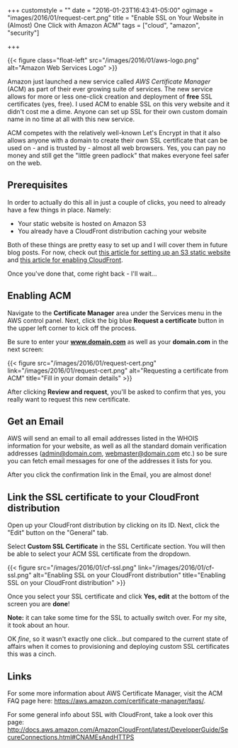 +++
customstyle = ""
date = "2016-01-23T16:43:41-05:00"
ogimage = "images/2016/01/request-cert.png"
title = "Enable SSL on Your Website in (Almost) One Click with Amazon ACM"
tags = ["cloud", "amazon", "security"]

+++

{{< figure class="float-left" src="/images/2016/01/aws-logo.png" alt="Amazon Web Services Logo" >}}

Amazon just launched a new service called _AWS Certificate Manager_ (ACM) as part of their ever growing suite of services. The new service allows for more or less one-click creation and deployment of **free** SSL certificates (yes, free). I used ACM to enable SSL on this very website and it didn't cost me a dime. Anyone can set up SSL for their own custom domain name in no time at all with this new service.
<!--more-->

ACM competes with the relatively well-known Let's Encrypt in that it also allows anyone with a domain to create their own SSL certificate that can be used on - and is trusted by - almost all web browsers. Yes, you can pay no money and still get the "little green padlock" that makes everyone feel safer on the web.

## Prerequisites

In order to actually do this all in just a couple of clicks, you need to already have a few things in place. Namely:
 
 * Your static website is hosted on Amazon S3
 * You already have a CloudFront distribution caching your website


Both of these things are pretty easy to set up and I will cover them in future blog posts. For now, check out [this article for setting up an S3 static website](http://docs.aws.amazon.com/AmazonS3/latest/dev/website-hosting-custom-domain-walkthrough.html) and [this article for enabling CloudFront](http://docs.aws.amazon.com/gettingstarted/latest/swh/getting-started-create-cfdist.html).

Once you've done that, come right back - I'll wait...


## Enabling ACM

Navigate to the **Certificate Manager** area under the Services menu in the AWS control panel. Next, click the big blue **Request a certificate** button in the upper left corner to kick off the process.

Be sure to enter your **www.domain.com** as well as your **domain.com** in the next screen:

{{< figure src="/images/2016/01/request-cert.png" link="/images/2016/01/request-cert.png" alt="Requesting a certificate from ACM" title="Fill in your domain details" >}}

After clicking **Review and request**, you'll be asked to confirm that yes, you really want to request this new certificate.

## Get an Email

AWS will send an email to all email addresses listed in the WHOIS information for your website, as well as all the standard domain verification addresses (admin@domain.com, webmaster@domain.com etc.) so be sure you can fetch email messages for one of the addresses it lists for you.

After you click the confirmation link in the Email, you are almost done!

## Link the SSL certificate to your CloudFront distribution

Open up your CloudFront distribution by clicking on its ID. Next, click the "Edit" button on the "General" tab.

Select **Custom SSL Certificate** in the SSL Certificate section. You will then be able to select your ACM SSL certificate from the dropdown.

{{< figure src="/images/2016/01/cf-ssl.png" link="/images/2016/01/cf-ssl.png" alt="Enabling SSL on your CloudFront distribution" title="Enabling SSL on your CloudFront distribution" >}}

Once you select your SSL certificate and click **Yes, edit** at the bottom of the screen you are **done**!

**Note:** it can take some time for the SSL to actually switch over. For my site, it took about an hour.

OK _fine_, so it wasn't exactly one click...but compared to the current state of affairs when it comes to provisioning and deploying custom SSL certificates this was a cinch.

## Links

For some more information about AWS Certificate Manager, visit the ACM FAQ page here: <https://aws.amazon.com/certificate-manager/faqs/>.

For some general info about SSL with CloudFront, take a look over this page: <http://docs.aws.amazon.com/AmazonCloudFront/latest/DeveloperGuide/SecureConnections.html#CNAMEsAndHTTPS>